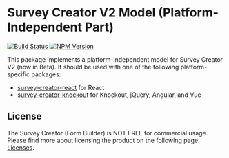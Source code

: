 # Survey Creator V2 Model (Platform-Independent Part)

[![Build Status](https://dev.azure.com/SurveyJS/SurveyJS%20Integration%20Tests/_apis/build/status/SurveyJS%20Creator?branchName=master)](https://dev.azure.com/SurveyJS/SurveyJS%20Integration%20Tests/_build/latest?definitionId=8&branchName=master)
<a href="https://www.npmjs.com/package/survey-creator"><img alt="NPM Version" src="https://img.shields.io/npm/v/survey-creator.svg" data-canonical-src="https://img.shields.io/npm/v/survey-creator.svg" style="max-width:100%;"></a>

This package implements a platform-independent model for Survey Creator V2 (now in Beta). It should be used with one of the following platform-specific packages:

- [survey-creator-react](../survey-creator-react) for React
- [survey-creator-knockout](../survey-creator-knockout) for Knockout, jQuery, Angular, and Vue

## License

The Survey Creator (Form Builder) is NOT FREE for commercial usage. Please find more about licensing the product on the following page: [Licenses](http://surveyjs.io/Licenses).